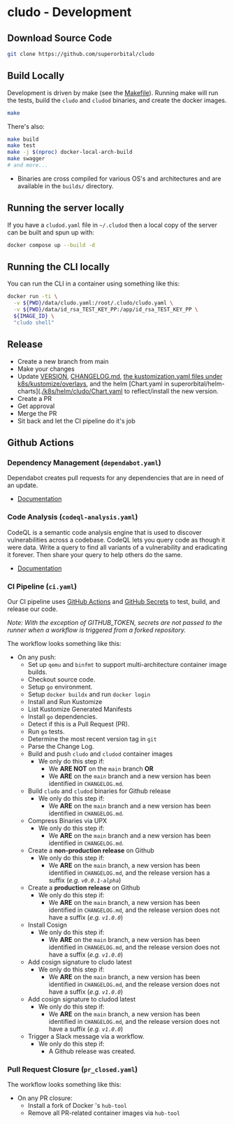 # cludo - Development

## Download Source Code

```sh
git clone https://github.com/superorbital/cludo
```

## Build Locally

Development is driven by make (see the [Makefile](https://github.com/superorbital/cludo/blob/main/Makefile)). Running make will run the tests, build the `cludo` and `cludod` binaries, and create the docker images.

```sh
make
```

There's also:

```sh
make build
make test
make -j $(nproc) docker-local-arch-build
make swagger
# and more...
```

* Binaries are cross compiled for various OS's and architectures and are available in the `builds/` directory.

## Running the server locally

If you have a `cludod.yaml` file in `~/.cludod` then a local copy of the server can be built and spun up with:

```sh
docker compose up --build -d
```

## Running the CLI locally

You can run the CLI in a container using something like this:

```sh
docker run -ti \
  -v ${PWD}/data/cludo.yaml:/root/.cludo/cludo.yaml \
  -v ${PWD}/data/id_rsa_TEST_KEY_PP:/app/id_rsa_TEST_KEY_PP \
  ${IMAGE_ID} \
  "cludo shell"
```

## Release

* Create a new branch from main
* Make your changes
* Update [VERSION](./VERSION), [CHANGELOG.md](./CHANGELOG.md), [the kustomization.yaml files under k8s/kustomize/overlays](./k8s/kustomize/overlays), and the helm [Chart.yaml in superorbital/helm-charts](.[/k8s/helm/cludo/Chart.yaml](https://github.com/superorbital/helm-charts/blob/main/charts/cludod/Chart.yaml) to reflect/install the new version.
* Create a PR
* Get approval
* Merge the PR
* Sit back and let the CI pipeline do it's job

## Github Actions

### Dependency Management (`dependabot.yaml`)

Dependabot creates pull requests for any dependencies that are in need of an update.

* [Documentation](https://docs.github.com/en/code-security/supply-chain-security/keeping-your-dependencies-updated-automatically/about-dependabot-version-updates)

### Code Analysis (`codeql-analysis.yaml`)

CodeQL is a  semantic code analysis engine that is used to discover vulnerabilities across a codebase. CodeQL lets you query code as though it were data. Write a query to find all variants of a vulnerability and eradicating it forever. Then share your query to help others do the same.

* [Documentation](https://codeql.github.com/)

### CI Pipeline (`ci.yaml`)

Our CI pipeline uses [GitHub Actions](https://github.com/features/actions) and [GitHub Secrets](https://docs.github.com/en/actions/security-guides/encrypted-secrets) to test, build, and release our code.

*Note: With the exception of GITHUB_TOKEN, secrets are not passed to the runner when a workflow is triggered from a forked repository.*

The workflow looks something like this:

* On any push:
  * Set up `qemu` and `binfmt` to support multi-architecture container image builds.
  * Checkout source code.
  * Setup `go` environment.
  * Setup `docker buildx` and run `docker login`
  * Install and Run Kustomize
  * List Kustomize Generated Manifests
  * Install `go` dependencies.
  * Detect if this is a Pull Request (PR).
  * Run `go` tests.
  * Determine the most recent version tag in `git`
  * Parse the Change Log.
  * Build and push `cludo` and `cludod` container images
    * We only do this step if:
      * We **ARE NOT** on the `main` branch **OR**
      * We **ARE** on the `main` branch and a new version has been identified in `CHANGELOG.md`.
  * Build  `cludo` and `cludod` binaries for Github release
    * We only do this step if:
      * We **ARE** on the `main` branch and a new version has been identified in `CHANGELOG.md`.
  * Compress Binaries via UPX
    * We only do this step if:
      * We **ARE** on the `main` branch and a new version has been identified in `CHANGELOG.md`.
  * Create a **non-production release** on Github
    * We only do this step if:
      * We **ARE** on the `main` branch, a new version has been identified in `CHANGELOG.md`, and the release version has a suffix (*e.g. `v0.0.1-alpha`*)
  * Create a **production release** on Github
    * We only do this step if:
      * We **ARE** on the `main` branch, a new version has been identified in `CHANGELOG.md`, and the release version does not have a suffix (*e.g. `v1.0.0`*)
  * Install Cosign
    * We only do this step if:
      * We **ARE** on the `main` branch, a new version has been identified in `CHANGELOG.md`, and the release version does not have a suffix (*e.g. `v1.0.0`*)
  * Add cosign signature to cludo latest
    * We only do this step if:
      * We **ARE** on the `main` branch, a new version has been identified in `CHANGELOG.md`, and the release version does not have a suffix (*e.g. `v1.0.0`*)
  * Add cosign signature to cludod latest
    * We only do this step if:
      * We **ARE** on the `main` branch, a new version has been identified in `CHANGELOG.md`, and the release version does not have a suffix (*e.g. `v1.0.0`*)
  * Trigger a Slack message via a workflow.
    * We only do this step if:
      * A Github release was created.

### Pull Request Closure (`pr_closed.yaml`)

The workflow looks something like this:

* On any PR closure:
  * Install a fork of Docker 's `hub-tool`
  * Remove all PR-related container images via `hub-tool`
